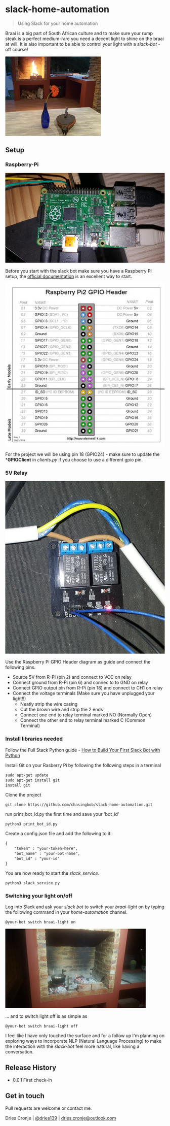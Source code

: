 # slack-home-automation
> Using Slack for your home automation

Braai is a big part of South African culture and to make sure your rump steak is a perfect medium-rare you need a decent light to shine on the braai at will. It is also important to be able to control your light with a *slack-bot* - off course!



![Braai area](images/braai.jpg)



## Setup


### Raspberry-Pi

![Raspberry Pi](images/pi.jpg)

Before you start with the slack bot make sure you have a Raspberry Pi setup, the [official documentation](https://www.raspberrypi.org/documentation/setup/) is an excellent way to start.

![Raspberry Pi GPIO Header](images/pi-pin-layout.jpg)

For the project we will be using pin 18 (GPIO24) - make sure to update the ***GPIOClient** in *clients.py* if you choose to use a different gpio pin.

### 5V Relay

![5V Relay](images/relay.jpg)

Use the Raspberry Pi GPIO Header diagram as guide and connect the following pins.

* Source 5V from R-Pi (pin 2) and connect to VCC on relay
* Connect ground from R-Pi (pin 6) and connec to to GND on relay
* Connect GPIO output pin from R-Pi (pin 18) and connect to CH1 on relay 
* Connect the voltage terminals (Make sure you have unplugged your light!!)
    - Neatly strip the wire casing
    - Cut the brown wire and strip the 2 ends
    - Connect one end to relay terminal marked NO (Normally Open)
    - Connect the other end to relay terminal marked C (Common Terminal)

### Install libraries needed

Follow the Full Stack Python guide - [How to Build Your First Slack Bot with Python](https://www.fullstackpython.com/blog/build-first-slack-bot-python.html)

Install Git on your Rasberry Pi by following the following steps in a terminal

```
sudo apt-get update
sudo apt-get install git
install git
```

Clone the project

```
git clone https://github.com/chasingbob/slack-home-automation.git
```

run print_bot_id.py the first time and save your 'bot_id' 

```
python3 print_bot_id.py
```

Create a config.json file and add the following to it:

```
{
    "token" : "your-token-here",
    "bot_name" : "your-bot-name",
    "bot_id" : "your-id"
}
```

You are now ready to start the *slack_service*.

```
python3 slack_service.py
```

### Switching your light on/off

Log into Slack and ask your *slack bot* to switch your *braai-light* on by typing the following command in your *home-automation* channel.

```
@your-bot switch braai-light on
```

![With light on](images/braai-with-light.jpg)

... and to switch light off is as simple as

```
@your-bot switch braai-light off
```

I feel like I have only touched the surface and for a follow up I'm planning on exploring ways to incorporate NLP (Natural Language Processing) to make the interaction with the *slack-bot* feel more natural, like having a conversation.

## Release History

* 0.0.1 First check-in

## Get in touch

Pull requests are welcome or contact me.

Dries Cronje | [@dries139](twitter.com/dries139) | dries.cronje@outlook.com


